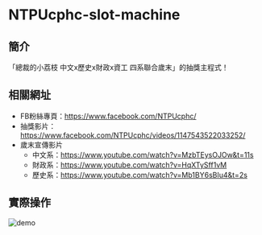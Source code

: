 # NTPUcphc-slot-machine

## 簡介

「總裁的小荔枝 中文x歷史x財政x資工 四系聯合歲末」的抽獎主程式！

## 相關網址

- FB粉絲專頁：https://www.facebook.com/NTPUcphc/
- 抽獎影片：https://www.facebook.com/NTPUcphc/videos/1147543522033252/
- 歲末宣傳影片
    - 中文系：https://www.youtube.com/watch?v=MzbTEysOJOw&t=11s
    - 財政系：https://www.youtube.com/watch?v=HqXTySff1vM
    - 歷史系：https://www.youtube.com/watch?v=Mb1BY6sBIu4&t=2s
    

## 實際操作
![demo](https://github.com/RainBoltz/NTPUcphc-slot-machine/blob/master/demo.gif)